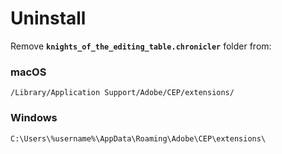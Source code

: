 # Uninstall

Remove **`knights_of_the_editing_table.chronicler`** folder from:

### macOS

```
/Library/Application Support/Adobe/CEP/extensions/
```

### Windows

```
C:\Users\%username%\AppData\Roaming\Adobe\CEP\extensions\
```
